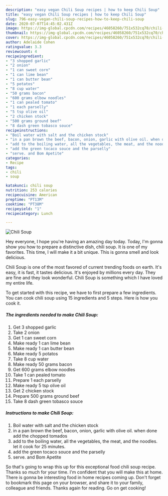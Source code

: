 ```yaml
---
description: "easy vegan Chili Soup recipes | how to keep Chili Soup"
title: "easy vegan Chili Soup recipes | how to keep Chili Soup"
slug: 796-easy-vegan-chili-soup-recipes-how-to-keep-chili-soup
date: 2020-07-07T14:45:02.431Z
image: https://img-global.cpcdn.com/recipes/46058260/751x532cq70/chili-soup-recipe-main-photo.jpg
thumbnail: https://img-global.cpcdn.com/recipes/46058260/751x532cq70/chili-soup-recipe-main-photo.jpg
cover: https://img-global.cpcdn.com/recipes/46058260/751x532cq70/chili-soup-recipe-main-photo.jpg
author: Adelaide Cohen
ratingvalue: 3.3
reviewcount: 4
recipeingredient:
- "3 shopped garlic"
- "2 onion"
- "1 can sweet corn"
- "1 can lime bean"
- "1 can butter bean"
- "5 potatos"
- "8 cup water"
- "50 grams bacon"
- "600 grams elbow noodles"
- "1 can pealed tomato"
- "1 each parselly"
- "5 tsp olive oil"
- "2 chicken stock"
- "500 grams ground beef"
- "8 dash green tobasco souce"
recipeinstructions:
- "Boil water with salt and the chicken stock"
- "in a pan brown the beef, bacon, onion, garlic with olive oil. when done add the chopped tomados"
- "add to the boiling water, all the vegetables, the meat, and the noodles. let it cook for 25 minutes."
- "add the green tocaco souce and the parselly"
- "serve. and Bom Apetite"
categories:
- Recipe
tags:
- chili
- soup

katakunci: chili soup 
nutrition: 253 calories
recipecuisine: American
preptime: "PT13M"
cooktime: "PT38M"
recipeyield: "1"
recipecategory: Lunch

---
```



![Chili Soup](https://img-global.cpcdn.com/recipes/46058260/751x532cq70/chili-soup-recipe-main-photo.jpg)

Hey everyone, I hope you're having an amazing day today. Today, I'm gonna show you how to prepare a distinctive dish, chili soup. It is one of my favorites. This time, I will make it a bit unique. This is gonna smell and look delicious.

Chili Soup is one of the most favored of current trending foods on earth. It's easy, it is fast, it tastes delicious. It's enjoyed by millions every day. They are fine and they look wonderful. Chili Soup is something which I have loved my entire life.




To get started with this recipe, we have to first prepare a few ingredients. You can cook chili soup using 15 ingredients and 5 steps. Here is how you cook it.

<!--inarticleads1-->

##### The ingredients needed to make Chili Soup:

1. Get 3 shopped garlic
1. Take 2 onion
1. Get 1 can sweet corn
1. Make ready 1 can lime bean
1. Make ready 1 can butter bean
1. Make ready 5 potatos
1. Take 8 cup water
1. Make ready 50 grams bacon
1. Get 600 grams elbow noodles
1. Take 1 can pealed tomato
1. Prepare 1 each parselly
1. Make ready 5 tsp olive oil
1. Get 2 chicken stock
1. Prepare 500 grams ground beef
1. Take 8 dash green tobasco souce




<!--inarticleads2-->

##### Instructions to make Chili Soup:

1. Boil water with salt and the chicken stock
1. in a pan brown the beef, bacon, onion, garlic with olive oil. when done add the chopped tomados
1. add to the boiling water, all the vegetables, the meat, and the noodles. let it cook for 25 minutes.
1. add the green tocaco souce and the parselly
1. serve. and Bom Apetite




So that's going to wrap this up for this exceptional food chili soup recipe. Thanks so much for your time. I'm confident that you will make this at home. There is gonna be interesting food in home recipes coming up. Don't forget to bookmark this page on your browser, and share it to your family, colleague and friends. Thanks again for reading. Go on get cooking!
